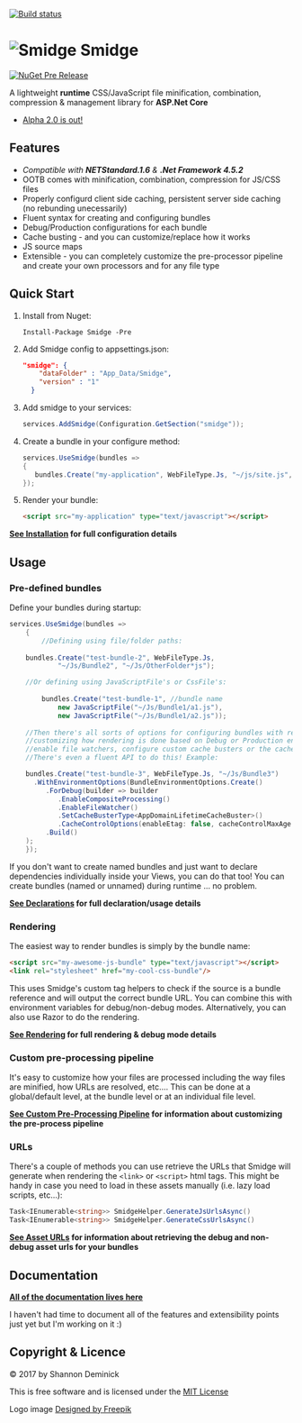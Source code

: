 [![Build status](https://ci.appveyor.com/api/projects/status/y2c08r2wsqsliq7o?svg=true)](https://ci.appveyor.com/project/Shandem/smidge)

![Smidge](assets/logosmall.png?raw=true) Smidge
======

[![NuGet Pre Release](https://img.shields.io/nuget/vpre/Smidge.svg)](https://www.nuget.org/packages/Smidge)

A lightweight __runtime__ CSS/JavaScript file minification, combination, compression & management library for **ASP.Net Core**

* [Alpha 2.0 is out!](http://shazwazza.com/post/smidge-20-alpha-is-out/)

## Features

* _Compatible with **NETStandard.1.6** & **.Net Framework 4.5.2**_
* OOTB comes with minification, combination, compression for JS/CSS files
* Properly configurd client side caching, persistent server side caching (no rebunding unecessarily)
* Fluent syntax for creating and configuring bundles
* Debug/Production configurations for each bundle
* Cache busting - and you can customize/replace how it works
* JS source maps
* Extensible - you can completely customize the pre-processor pipeline and create your own processors and for any file type

## Quick Start

1. Install from Nuget: 
	```
	Install-Package Smidge -Pre
	```
1. Add Smidge config to appsettings.json:
	```json
	"smidge": {
	    "dataFolder" : "App_Data/Smidge",
	    "version" : "1"
	  }  
	```
1. Add smidge to your services:
	```csharp	
	services.AddSmidge(Configuration.GetSection("smidge"));
	```
1. Create a bundle in your configure method:
	```csharp	
	services.UseSmidge(bundles =>
	{
	   bundles.Create("my-application", WebFileType.Js, "~/js/site.js", "~/js/app");
	});
	```
1. Render your bundle:
	```html
	<script src="my-application" type="text/javascript"></script>
	```

__[See Installation](https://github.com/Shazwazza/Smidge/wiki/installation) for full configuration details__

## Usage

### Pre-defined bundles

Define your bundles during startup:

```csharp
services.UseSmidge(bundles =>
    {
        //Defining using file/folder paths:
	
	bundles.Create("test-bundle-2", WebFileType.Js, 
            "~/Js/Bundle2", "~/Js/OtherFolder*js");

	//Or defining using JavaScriptFile's or CssFile's:
	
        bundles.Create("test-bundle-1", //bundle name
            new JavaScriptFile("~/Js/Bundle1/a1.js"),
            new JavaScriptFile("~/Js/Bundle1/a2.js"));
        
	//Then there's all sorts of options for configuring bundles with regards to customizing their pipelines,
	//customizing how rendering is done based on Debug or Production environments, if you want to 
	//enable file watchers, configure custom cache busters or the cache control options, etc...
	//There's even a fluent API to do this! Example: 

	bundles.Create("test-bundle-3", WebFileType.Js, "~/Js/Bundle3")
	  .WithEnvironmentOptions(BundleEnvironmentOptions.Create()
	     .ForDebug(builder => builder
	        .EnableCompositeProcessing()
	        .EnableFileWatcher()
	        .SetCacheBusterType<AppDomainLifetimeCacheBuster>()
	        .CacheControlOptions(enableEtag: false, cacheControlMaxAge: 0))
	     .Build()
	);
    });
```

If you don't want to create named bundles and just want to declare dependencies individually inside your Views, you can do that too! You can create bundles (named or unnamed) during runtime ... no problem.

__[See Declarations](https://github.com/Shazwazza/Smidge/wiki/Declarations) for full declaration/usage details__

### Rendering

The easiest way to render bundles is simply by the bundle name:

```html
<script src="my-awesome-js-bundle" type="text/javascript"></script>
<link rel="stylesheet" href="my-cool-css-bundle"/>
```
    
This uses Smidge's custom tag helpers to check if the source is a bundle reference and will output the correct bundle URL. You can combine this with environment variables for debug/non-debug modes. Alternatively, you can also use Razor to do the rendering.

__[See Rendering](https://github.com/Shazwazza/Smidge/wiki/Rendering) for full rendering & debug mode details__

### Custom pre-processing pipeline

It's easy to customize how your files are processed including the way files are minified, how URLs are resolved, etc.... 
This can be done at a global/default level, at the bundle level or at an individual file level.

__[See Custom Pre-Processing Pipeline](https://github.com/Shazwazza/Smidge/wiki/Custom-pre-processing) for information about customizing the pre-process pipeline__

### URLs

There's a couple of methods you can use retrieve the URLs that Smidge will generate when rendering the `<link>` or `<script>` html tags. This might be handy in case you need to load in these assets manually (i.e. lazy load scripts, etc...):

```csharp
Task<IEnumerable<string>> SmidgeHelper.GenerateJsUrlsAsync()
Task<IEnumerable<string>> SmidgeHelper.GenerateCssUrlsAsync()
```

__[See Asset URLs](https://github.com/Shazwazza/Smidge/wiki/Asset-Urls) for information about retrieving the debug and non-debug asset urls for your bundles__    

## Documentation

__[All of the documentation lives here](https://github.com/Shazwazza/Smidge/wiki)__

I haven't had time to document all of the features and extensibility points just yet but I'm working on it :)

## Copyright & Licence

&copy; 2017 by Shannon Deminick

This is free software and is licensed under the [MIT License](http://opensource.org/licenses/MIT)

Logo image <a href="http://www.freepik.com">Designed by Freepik</a>
